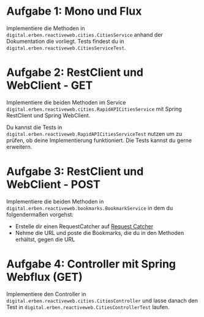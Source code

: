 # Aufgabe 1: Mono und Flux
Implementiere die Methoden in `digital.erben.reactiveweb.cities.CitiesService` anhand 
der Dokumentation die vorliegt.
Tests findest du in `digital.erben.reactiveweb.CitiesServiceTest`.

# Aufgabe 2: RestClient und WebClient - GET
Implementiere die beiden Methoden im Service
`digital.erben.reactiveweb.cities.RapidAPICitiesService`
mit Spring RestClient und Spring WebClient.

Du kannst die Tests in
`digital.erben.reactiveweb.RapidAPICitiesServiceTest`
nutzen um zu prüfen, ob deine Implementierung funktioniert.
Die Tests kannst du gerne erweitern.

# Aufgabe 3: RestClient und WebClient - POST

Implementiere die beiden Methoden in `digital.erben.reactiveweb.bookmarks.BookmarkService` in dem du folgendermaßen vorgehst:
- Erstelle dir einen RequestCatcher auf [Request Catcher](https://requestcatcher.com/)
- Nehme die URL und poste die Bookmarks, die du in den Methoden erhältst, gegen die URL

 # Aufgabe 4: Controller mit Spring Webflux (GET)

Implementiere den Controller in `digital.erben.reactiveweb.cities.CitiesController`
und lasse danach den Test in `digital.erben.reactiveweb.CitiesControllerTest` laufen.